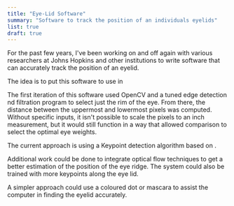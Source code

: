```yaml
---
title: "Eye-Lid Software"
summary: "Software to track the position of an individuals eyelids"
list: true
draft: true
---
```


For the past few years, I've been working on and off again with various researchers at Johns Hopkins and other institutions to write software that can accurately track the position of an eyelid.

The idea is to put this software to use in

The first iteration of this software used OpenCV and a tuned edge detection nd filtration program to select just the rim of the eye. From there, the distance between the uppermost and lowermost pixels was computed. Without specific inputs, it isn't possible to scale the pixels to an inch measurement, but it would still function in a way that allowed comparison to select the optimal eye weights.

The current approach is using a Keypoint detection algorithm based on .

Additional work could be done to integrate optical flow techniques to get a better estimation of the position of the eye ridge. The system could also be trained with more keypoints along the eye lid.

A simpler approach could use a coloured dot or mascara to assist the computer in finding the eyelid accurately.